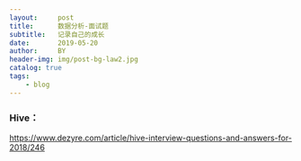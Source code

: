 ```yaml
---
layout:     post
title:      数据分析-面试题
subtitle:   记录自己的成长
date:       2019-05-20
author:     BY
header-img: img/post-bg-law2.jpg
catalog: true
tags:
    - blog
---
```


### Hive：

<https://www.dezyre.com/article/hive-interview-questions-and-answers-for-2018/246>
